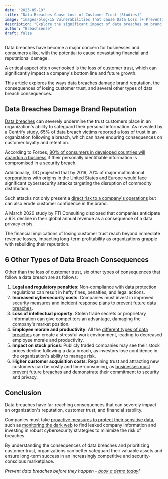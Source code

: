 ```yaml
---
date: "2023-05-19"
title: "Data Breaches Cause Loss of Customer Trust [Studies]"
image: "images/blog/15 Vulnerabilities That Cause Data Loss [+ Prevention Guide].png"
description: "Explore the significant impact of data breaches on brand reputation, customer trust, and financial stability with our article."
author: "Breachsense"
draft: false
---
```

Data breaches have become a major concern for businesses and consumers alike, with the potential to cause devastating financial and reputational damage. 

A critical aspect often overlooked is the loss of customer trust, which can significantly impact a company's bottom line and future growth. 

This article explores the ways data breaches damage brand reputation, the consequences of losing customer trust, and several other types of data breach consequences.
## Data Breaches Damage Brand Reputation
[Data breaches](https://www.breachsense.io/blog/what-is-a-data-breach/) can severely undermine the trust customers place in an organization's ability to safeguard their personal information. As revealed by a Centrify study, 65% of data breach victims reported a loss of trust in an organization following a breach, which can have enduring consequences on customer loyalty and retention.

According to Forbes, [80% of consumers in developed countries will abandon a business](https://www.forbes.com/sites/forbestechcouncil/2017/12/08/mind-the-trust-gap-how-companies-can-retain-customers-after-a-security-breach/#40b4b2806c95) if their personally identifiable information is compromised in a security breach. 

Additionally, IDC projected that by 2019, 70% of major multinational corporations with origins in the United States and Europe would face significant cybersecurity attacks targeting the disruption of commodity distribution. 

Such attacks not only present a [direct risk to a company's operations](https://breachsense.io/after-a-breach/) but can also erode customer confidence in the brand.

A March 2020 study by FTI Consulting disclosed that companies anticipate a 9% decline in their global annual revenue as a consequence of a data privacy crisis. 

The financial implications of losing customer trust reach beyond immediate revenue losses, impacting long-term profitability as organizations grapple with rebuilding their reputation.
## 6 Other Types of Data Breach Consequences
Other than the loss of customer trust, six other types of consequences that follow a data breach are as follows:

1. **Legal and regulatory penalties**: Non-compliance with data protection regulations can result in hefty fines, penalties, and legal actions.
2. **Increased cybersecurity costs**: Companies must invest in improved security measures and [incident response plans](https://www.breachsense.io/blog/data-breach-response-plan/) to [prevent future data breaches](https://breachsense.io/blog/prevent-data-breach/).
3. **Loss of intellectual property**: Stolen trade secrets or proprietary information can give competitors an advantage, damaging the company's market position.
4. **Employee morale and productivity**: All the [different types of data breaches](https://breachsense.io/blog/data-breach-types/) can create a stressful work environment, leading to decreased employee morale and productivity.
5. **Impact on stock prices**: Publicly traded companies may see their stock prices decline following a data breach, as investors lose confidence in the organization's ability to manage risk.
6. **Higher customer acquisition costs**: Regaining trust and attracting new customers can be costly and time-consuming, as [businesses must prevent future breaches](https://breachsense.io/blog/small-business-data-breach/) and demonstrate their commitment to security and privacy.
## Conclusion
Data breaches have far-reaching consequences that can severely impact an organization's reputation, customer trust, and financial stability. 

Companies must take [proactive measures to protect their sensitive data](https://www.breachsense.io), such as [monitoring the dark web](https://www.breachsense.io/dark-web-monitoring/https://www.breachsense.io/dark-web-monitoring/) to find leaked company information and investing in robust cybersecurity strategies to minimize the risk of breaches. 

By understanding the consequences of data breaches and prioritizing customer trust, organizations can better safeguard their valuable assets and ensure long-term success in an increasingly competitive and security-conscious marketplace.

*Prevent data breaches before they happen - [book a demo today](https://www.breachsense.io/book-demo/)!*
